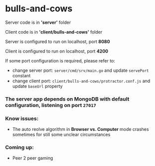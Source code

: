 # bulls-and-cows

Server code is in **'server'** folder

Client code is in **'client/bulls-and-cows'** folder

Server is configured to run on localhost, port **8080**

Client is configured to run on localhost, port **4200**

If some port configuration is required, please refer to:
- change server port: `server/cmd/srv/main.go` and update `servePort` constant
- change client port: `client/bulls-and-cows/protractor.conf.js` and update `baseUrl` property

### The server app depends on MongoDB with default configuration, listening on port `27017`

### Know issues:
- The auto reolve algorithm in **Browser vs. Computer** mode crashes sometimes for still some unclear circumstances

### Coming up:
- Peer 2 peer gaming
